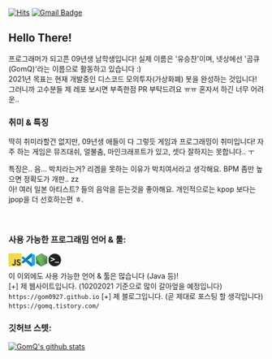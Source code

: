 [![Hits](https://hits.seeyoufarm.com/api/count/incr/badge.svg?url=https%3A%2F%2Fgithub.com%2FGom0927%2FGom0927&count_bg=%2379C83D&title_bg=%23555555&icon=&icon_color=%23E7E7E7&title=hits&edge_flat=false)](https://hits.seeyoufarm.com)
[![Gmail Badge](https://img.shields.io/badge/Gmail-d14836?style=flat-square&logo=Gmail&logoColor=white&link=mailto:oconlygom@gmail.com)](mailto:oconlygom@gmail.com)

## Hello There!
프로그래머가 되고픈 09년생 남학생입니다!
실제 이름은 '유승찬'이며, 넷상에선 '곰큐(GomQ)'라는 이름으로 활동하고 있습니다 :)
<br/>
2021년 목표는 현재 개발중인 디스코드 모의투자(가상화폐) 봇을 완성하는 것입니다!
<br/>
그러니까 고수분들 제 레포 보시면 부족한점 PR 부탁드려요 ㅠㅠ 혼자서 하긴 너무 어려운..

### 취미 & 특징
딱히 취미라할건 없지만, 09년생 애들이 다 그렇듯 게임과 프로그래밍이 취미입니다!
자주 하는 게임은 뮤즈대쉬, 얼불춤, 마인크래프트가 있고, 셋다 잘하지는 못합니다.. ㅜ

특징은.. 음...
박치라는거?
리겜을 못하는 이유가 박치여서라고 생각해요. BPM 좀만 높으면 정확도가 개판.. zz
<br/>
아! 여러 일본 아티스트? 들의 음악을 듣는것을 좋아해요. 개인적으로는 kpop 보다는 jpop을 더 선호하는편 ㅎ.
<br/><br/><br/>


### 사용 가능한 프로그래밈 언어 & 툴:
<img align="left" alt="JavaScript" width="26px" src="https://raw.githubusercontent.com/github/explore/80688e429a7d4ef2fca1e82350fe8e3517d3494d/topics/javascript/javascript.png" />
<img align="left" alt="Visual Studio Code" width="26px" src="https://raw.githubusercontent.com/github/explore/80688e429a7d4ef2fca1e82350fe8e3517d3494d/topics/visual-studio-code/visual-studio-code.png" />
<img align="left" alt="Node.js" width="26px" src="https://raw.githubusercontent.com/github/explore/80688e429a7d4ef2fca1e82350fe8e3517d3494d/topics/nodejs/nodejs.png" />
<img align="left" alt="Terminal" width="26px" src="https://raw.githubusercontent.com/github/explore/80688e429a7d4ef2fca1e82350fe8e3517d3494d/topics/terminal/terminal.png" />

<br/><br/>
이 이외에도 사용 가능한 언어 & 툴은 많습니다 (Java 등)!
<br/>
[+] 제 웹사이트입니다. (10202021 기준으로 많이 갈아엎을 예정입니다) `https://gom0927.github.io`
[+] 제 블로그입니다. (곧 제대로 포스팅 할 생각입니다) `https://gomq.tistory.com/`

### 깃허브 스텟:
[![GomQ's github stats](https://github-readme-stats.vercel.app/api?username=Gom0927)](https://github.com/anuraghazra/github-readme-stats)
